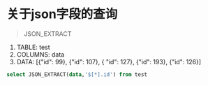 # 关于json字段的查询

> JSON_EXTRACT

1. TABLE: test
2. COLUMNS: data
3. DATA: [{"id": 99}, {"id": 107}, { "id": 127}, {"id": 193}, {"id": 126}]

```sql
select JSON_EXTRACT(data,'$[*].id') from test
```